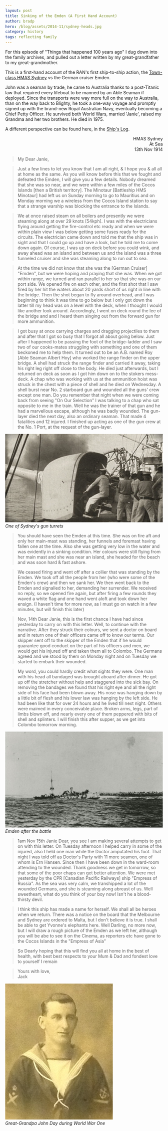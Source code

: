 ```yaml
---
layout: post
title: Sinking of the Emden (A First Hand Account)
author: bradp
hero: /blog/assets/2014-11/sydney-heads.jpg
category: history
tags: reflecting family
---
```


For this episode of "Things that happened 100 years ago" I dug down into the family archives, and pulled out a letter written by my great-grandfather to my great-grandmother.

This is a first-hand account of the RAN's first ship-to-ship action, the <a href="http://www.navy.gov.au/hmas-sydney-i" target="_blank">Town-class HMAS Sydney</a> vs the German cruiser Emden.

<!--more-->

John was a seaman by trade, he came to Australia thanks to a post-Titanic law that required every lifeboat to be manned by an Able Seaman if deployed. Since the transports were way more full on the way to Australia, than on the way back to Blighty, he took a one-way voyage and promptly signed up with the brand-new Royal Australian Navy, eventually becoming a Chief Petty Officer. He survived both World Wars, married 'Janie', raised my Grandma and her two brothers. He died in 1975.

A different perspective can be found here, in the <a href="/blog/assets/2014-11/sydney-log.jpg" target="_blank" rel="nofollow">Ship's Log</a>.

<p style="text-align:right;">HMAS Sydney<br>At Sea<br>13th Nov 1914</p>

>My Dear Janie,

>Just a few lines to let you know that I am all right, &amp; I hope you &amp; all all at home as the same. As you will know before this that we fought and defeated the Emden, I will give you a few details. Nobody dreamed that she was so near, and we were within a few miles of the Cocos Islands [then a British territory]. The Minotaur [Battleship HMS Minotaur] had left us on Sunday morning to go to Mauritius and on Monday morning we a wireless from the Cocos Island station to say that a strange warship was blocking the entrance to the Islands.

>We at once raised steam on all boilers and presently we were steaming along at over 29 knots [54kph]. I was with the electricians flying around getting the fire-control etc ready and when we were within plain view I was below getting some fuses ready for the circuits. The electrician came down and told me that the ship was in sight and that I could go up and have a look, but he told me to come down again. Of course, I was up on deck before you could wink, and away ahead was an island and between us and the island was a three funneled cruiser and she was steaming along to run out to sea.

>At the time we did not know that she was the [German Cruiser] "Emden", but we were hoping and praying that she was. When we got within range, we turned and ran parallel to her so that she was on our port side. We opened fire on each other, and the first shot that I saw fired by her hit the waters about 20 yards short of us right in line with the bridge. Then the shot began to fly around overhead, and I was beginning to think it was time to go below but I only got down the latter till my head was on a level with the deck, when I thought I would like another look around. Accordingly, I went on deck round the lee of the bridge and and I heard them singing out from the forward gun for more ammunition.

>I got busy at once carrying charges and dragging projectiles to them and after that I got so busy that I forgot all about going below. Just after I happened to be passing the foot of the bridge-ladder and I saw two of our cooks-mates struggling with something and one of them beckoned me to help them. It turned out to be an A.B. named Roy [Able Seaman Albert Hoy] who worked the range finder on the upper bridge. A shell had struck the range finder and carried it away, taking his right leg right off close to the body. He died just afterwards, but I returned on deck as soon as I got him down on to the stokers mess-deck. A chap who was working with us at the ammunition hoist was struck in the chest with a piece of shell and he died on Wednesday. A shell burst near No. 2 starboard gun and wounded all the guns' crew except one man. Do you remember that night when we were coming back from seeing "On Our Selection" I was talking to a chap who sat opposite to me in the train. Well he was the trainer of that gun and he had a marvellous escape, although he was badly wounded. The gun-layer died the next day, also an ordinary seaman. That made 4 fatalities and 12 injured. I finished up acting as one of the gun crew at the No. 1 Port, at the request of the gun-layer.

![One of Sydney's gun turrets](/blog/assets/2014-11/sydney-gun.png)  
*One of Sydney's gun turrets*

>You should have seen the Emden at this time. She was on fire aft and only her main-mast was standing, her funnels and foremast having fallen one at the time. Also she was getting very low in the water and was evidently in a sinking condition. Her colours were still flying from her main mast and she was near an island, she headed for the beach and was soon hard &amp; fast ashore.

>We ceased firing and went off after a collier that was standing by the Emden. We took off all the people from her (who were some of the Emden's crew) and then we sank her. We then went back to the Emden and signalled to her, demanding her surrender. We received no reply, so we opened fire again, but after firing a few rounds they waved a white flag and one hand went aloft and took down her ensign. (I haven't time for more now, as I must go on watch in a few minutes, but will finish this later)

>Nov, 14th Dear Janie, this is the first chance I have had since yesterday to carry on with this letter. Well, to continue with the narrative. After they struck their colours, we sent a doctor on board and in return one of their officers came off to know our terms. Our skipper sent off to the skipper of the Emden that if he would guarantee good conduct on the part of his officers and men, we would get his injured off and taken them all to Colombo. The Germans agreed and we stood by them on Monday night and on Tuesday we started to embark their wounded.

>My word, you could hardly credit what sights they were. One man with his head all bandaged was brought aboard after dinner. He got up off the stretcher without help and staggered into the sick bay. On removing the bandages we found that his right eye and all the right side of his face had been blown away. His nose was hanging down by a little bit of flesh and his lower law was hanging by the left side. He had been like that for over 24 hours and he lived till next night. Others were maimed in every conceivable place. Broken arms, legs, part of limbs blown off, and nearly every one of them peppered with bits of shell and splinters. I will finish this after supper, as we get into Colombo tomorrow morning.

![Emden run ground after the battle](/blog/assets/2014-11/emden-aground.jpg)  
*Emden after the battle*

>1am Nov 15th Janie Dear, you see I am making several attempts to get on with this letter. On Tuesday afternoon I helped carry in some of the injured, also I held one man while the Doctor amputated his foot. That night I was told off as Doctor's Party with 11 more seamen, one of whom is Ern Hansen. Since then I have been down in the ward-room attending to the wounded. Thank goodness we get in tomorrow, so that some of the poor chaps can get better attention. We were met yesterday by the CPR [Canadian Pacific Railways] ship "Empress of Russia". As the sea was very calm, we transhipped a lot of the wounded Germans, and she is steaming along abreast of us. Well sweetheart, what do you think of your boy now! Isn't he a blood-thirsty devil.

>I think this ship has made a name for herself. We shall all be heroes when we return. There was a notice on the board that the Melbourne and Sydney are ordered to Malta, but I don't believe it is true. I shall be able to get Yvonne's elephants here. Well Darling, no more now, but I will draw a rough picture of the Emden as we left her, although you will be abe to see it on the Cinema, as reporters etc have gone to the Cocos Islands in the "Empress of Asia"

>So Dearly hoping that this will find you all at home in the best of health, with best best respects to your Mum &amp; Dad and fondest love to yourself I remain

>Yours with love,  
Jack

![Great-grandpa Day](/blog/assets/2014-11/john-day.jpg)  
*Great-Grandpa John Day during World War One*